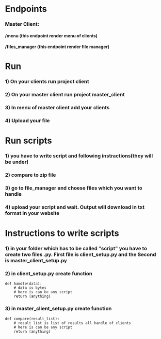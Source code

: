 # Endpoints
### Master Client:
#### /menu (this endpoint render menu of clients)
#### /files_manager (this endpoint render file manager)



# Run
### 1) On your clients run project client
### 2) On your master client run project master_client
### 3) In menu of master client add your clients
### 4) Upload your file


# Run scripts
### 1) you have to write script and following instractions(they will be under)
### 2) compare to zip file
### 3) go to file_manager and choese files which you want to handle
### 4) upload your script and wait. Output will download in txt format in your website



# Instructions to write scripts
### 1) in your folder which has to be called "script" you have to create two files .py. First file is client_setup.py and the Second is master_client_setup.py
### 2) in client_setup.py create function
``` 
def handle(data):
    # data is bytes
    # here is can be any script
    return (anything)
```
### 3) in master_client_setup.py create function
``` 
def compare(result_list):
    # result list is list of results all handle of clients
    # here is can be any script
    return (anything)
```


